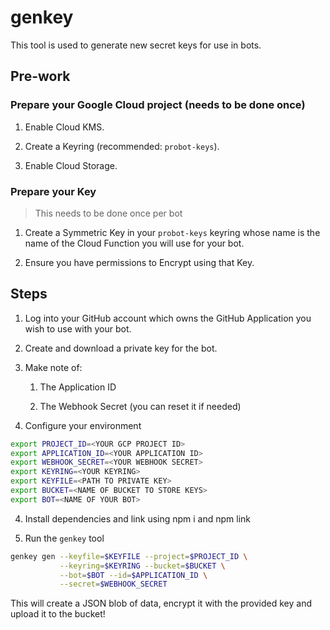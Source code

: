 # genkey

This tool is used to generate new secret keys for
use in bots.

## Pre-work

### Prepare your Google Cloud project (needs to be done once)

1. Enable Cloud KMS.

1. Create a Keyring (recommended: `probot-keys`).

1. Enable Cloud Storage.

### Prepare your Key 

> This needs to be done once per bot


1. Create a Symmetric Key in your `probot-keys` keyring
whose name is the name of the Cloud Function you 
will use for your bot.

1. Ensure you have permissions to Encrypt using that Key.

## Steps

1. Log into your GitHub account which owns the GitHub
Application you wish to use with your bot.

1. Create and download a private key for the bot.

1. Make note of:
   1. The Application ID

   1. The Webhook Secret (you can reset it if needed)

1. Configure your environment

 ```bash
 export PROJECT_ID=<YOUR GCP PROJECT ID>
 export APPLICATION_ID=<YOUR APPLICATION ID>
 export WEBHOOK_SECRET=<YOUR WEBHOOK SECRET>
 export KEYRING=<YOUR KEYRING>
 export KEYFILE=<PATH TO PRIVATE KEY>
 export BUCKET=<NAME OF BUCKET TO STORE KEYS>
 export BOT=<NAME OF YOUR BOT>
 ```
4. Install dependencies and link using npm i and npm link

5. Run the `genkey` tool

```bash
genkey gen --keyfile=$KEYFILE --project=$PROJECT_ID \
           --keyring=$KEYRING --bucket=$BUCKET \
           --bot=$BOT --id=$APPLICATION_ID \
           --secret=$WEBHOOK_SECRET
```

This will create a JSON blob of data, encrypt it with the
provided key and upload it to the bucket!
  
